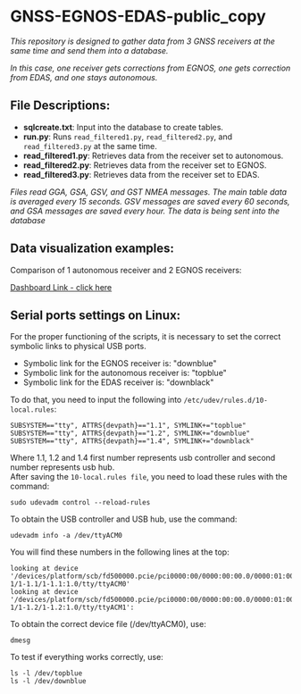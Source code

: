 # GNSS-EGNOS-EDAS-public_copy

*This repository is designed to gather data from 3 GNSS receivers at the same time and send them into a database.*  

*In this case, one receiver gets corrections from EGNOS, one gets correction from EDAS, and one stays autonomous.*


## File Descriptions:

- **sqlcreate.txt**: Input into the database to create tables.
- **run.py**: Runs `read_filtered1.py`, `read_filtered2.py`, and `read_filtered3.py` at the same time.
- **read_filtered1.py**: Retrieves data from the receiver set to autonomous.
- **read_filtered2.py**: Retrieves data from the receiver set to EGNOS.
- **read_filtered3.py**: Retrieves data from the receiver set to EDAS.

*Files read GGA, GSA, GSV, and GST NMEA messages. The main table data is averaged every 15 seconds. GSV messages are saved every 60 seconds, and GSA messages are saved every hour. The data is being sent into the database*
## Data visualization examples:

Comparison of 1 autonomous receiver and 2 EGNOS receivers:

[Dashboard Link - click here](https://snapshots.raintank.io/dashboard/snapshot/ydCzoeqLxJwCxJpAXFZ671sX4aNz1fIp?orgId=2)


## Serial ports settings on Linux:

For the proper functioning of the scripts, it is necessary to set the correct symbolic links to physical USB ports.

- Symbolic link for the EGNOS receiver is: "downblue"
- Symbolic link for the autonomous receiver is: "topblue"
- Symbolic link for the EDAS receiver is: "downblack"

To do that, you need to input the following into `/etc/udev/rules.d/10-local.rules`:

```
SUBSYSTEM=="tty", ATTRS{devpath}=="1.1", SYMLINK+="topblue" 
SUBSYSTEM=="tty", ATTRS{devpath}=="1.2", SYMLINK+="downblue"
SUBSYSTEM=="tty", ATTRS{devpath}=="1.4", SYMLINK+="downblack"
```

Where 1.1, 1.2 and 1.4 first number represents usb controller and second number represents  usb hub.<br>
After saving the `10-local.rules file`, you need to load these rules with the command:
```
sudo udevadm control --reload-rules
```
To obtain the USB controller and USB hub, use the command:
```
udevadm info -a /dev/ttyACM0
```
You will find these numbers in the following lines at the top:
```
looking at device '/devices/platform/scb/fd500000.pcie/pci0000:00/0000:00:00.0/0000:01:00.0/usb1/1-1/1-1.1/1-1.1:1.0/tty/ttyACM0'
looking at device '/devices/platform/scb/fd500000.pcie/pci0000:00/0000:00:00.0/0000:01:00.0/usb1/1-1/1-1.2/1-1.2:1.0/tty/ttyACM1':
```
To obtain the correct device file (/dev/ttyACM0), use:
```
dmesg
```
To test if everything works correctly, use:
```
ls -l /dev/topblue
ls -l /dev/downblue
```
